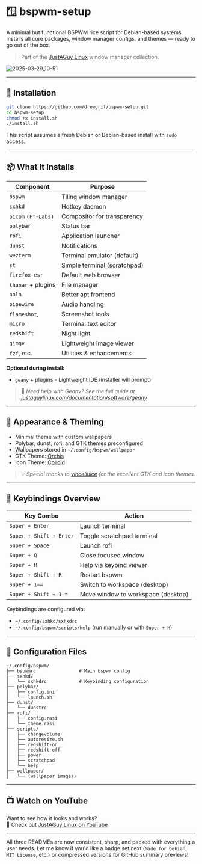 # 🪟 bspwm-setup

A minimal but functional BSPWM rice script for Debian-based systems.  
Installs all core packages, window manager configs, and themes — ready to go out of the box.

> Part of the [JustAGuy Linux](https://github.com/drewgrif) window manager collection.

![2025-03-29_10-51](https://github.com/user-attachments/assets/f4a32241-f780-4487-98af-f2b85525c5ee)

---

## 🚀 Installation

```bash
git clone https://github.com/drewgrif/bspwm-setup.git
cd bspwm-setup
chmod +x install.sh
./install.sh
```

This script assumes a fresh Debian or Debian-based install with `sudo` access.

---

## 📦 What It Installs

| Component             | Purpose                          |
|------------------------|----------------------------------|
| `bspwm`               | Tiling window manager            |
| `sxhkd`               | Hotkey daemon                    |
| `picom` `(FT-Labs)`   | Compositor for transparency      |
| `polybar`             | Status bar                       |
| `rofi`                | Application launcher             |
| `dunst`               | Notifications                    |
| `wezterm`             | Terminal emulator (default)      |
| `st`                  | Simple terminal (scratchpad)     |
| `firefox-esr`         | Default web browser              |
| `thunar` + plugins    | File manager                     |
| `nala`                | Better apt frontend              |
| `pipewire`            | Audio handling                   |
| `flameshot`,          | Screenshot tools                 |
| `micro`               | Terminal text editor             |
| `redshift`            | Night light                      |
| `qimgv`               | Lightweight image viewer         |
| `fzf`, etc.           | Utilities & enhancements         |

**Optional during install:**
- `geany` + plugins - Lightweight IDE (installer will prompt)

> 📄 _Need help with Geany? See the full guide at [justaguylinux.com/documentation/software/geany](https://justaguylinux.com/documentation/software/geany)_

---

## 🎨 Appearance & Theming

- Minimal theme with custom wallpapers
- Polybar, dunst, rofi, and GTK themes preconfigured
- Wallpapers stored in `~/.config/bspwm/wallpaper`
- GTK Theme: [Orchis](https://github.com/vinceliuice/Orchis-theme)
- Icon Theme: [Colloid](https://github.com/vinceliuice/Colloid-icon-theme)

> 💡 _Special thanks to [vinceliuice](https://github.com/vinceliuice) for the excellent GTK and icon themes._

---

## 🔑 Keybindings Overview

| Key Combo              | Action                                |
|------------------------|----------------------------------------|
| `Super + Enter`        | Launch terminal                        |
| `Super + Shift + Enter`| Toggle scratchpad terminal             |
| `Super + Space`        | Launch rofi                            |
| `Super + Q`            | Close focused window                   |
| `Super + H`            | Help via keybind viewer                |
| `Super + Shift + R`    | Restart bspwm                          |
| `Super + 1–=`          | Switch to workspace (desktop)          |
| `Super + Shift + 1–=`  | Move window to workspace (desktop)     |

Keybindings are configured via:

- `~/.config/sxhkd/sxhkdrc`
- `~/.config/bspwm/scripts/help` (run manually or with `Super + H`)

---

## 📂 Configuration Files

```
~/.config/bspwm/
├── bspwmrc                # Main bspwm config
├── sxhkd/
│   └── sxhkdrc            # Keybinding configuration
├── polybar/
│   ├── config.ini
│   └── launch.sh
├── dunst/
│   └── dunstrc
├── rofi/
│   ├── config.rasi
│   └── theme.rasi
├── scripts/
│   ├── changevolume
│   ├── autoresize.sh
│   ├── redshift-on
│   ├── redshift-off
│   ├── power
│   ├── scratchpad
│   └── help
├── wallpaper/
│   └── (wallpaper images)
```

---

## 📺 Watch on YouTube

Want to see how it looks and works?  
🎥 Check out [JustAGuy Linux on YouTube](https://www.youtube.com/@JustAGuyLinux)

---

All three READMEs are now consistent, sharp, and packed with everything a user needs. Let me know if you'd like a badge set next (`Made for Debian`, `MIT License`, etc.) or compressed versions for GitHub summary previews!